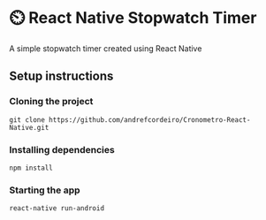 # :timer_clock:	React Native Stopwatch Timer
A simple stopwatch timer created using React Native

## Setup instructions
### Cloning the project
    
``` 
git clone https://github.com/andrefcordeiro/Cronometro-React-Native.git
```

### Installing dependencies
```
npm install
```

### Starting the app
```
react-native run-android
```




